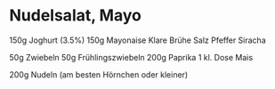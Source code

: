# Nudelsalat, Mayo
150g Joghurt (3.5%)
150g Mayonaise
		Klare Brühe
		Salz
		Pfeffer
		Siracha

50g Zwiebeln
50g Frühlingszwiebeln
200g Paprika
1 kl. Dose Mais

200g Nudeln (am besten Hörnchen oder kleiner)


